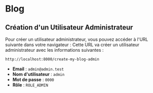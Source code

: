 # Blog 

## Création d'un Utilisateur Administrateur

Pour créer un utilisateur administrateur, vous pouvez accéder à l'URL suivante dans votre navigateur :
Cette URL va créer un utilisateur administrateur avec les informations suivantes :

   ```bash
  http://localhost:8000/create-my-blog-admin
   ```
- **Email** : `admin@admin.test`
- **Nom d'utilisateur** : `admin`
- **Mot de passe** : `0000`
- **Rôle** : `ROLE_ADMIN`
